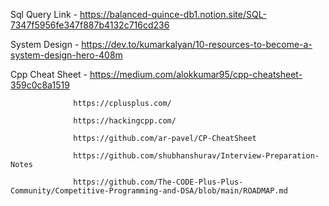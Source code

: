 Sql Query Link - https://balanced-quince-db1.notion.site/SQL-7347f5956fe347f887b4132c716cd236

System Design  - https://dev.to/kumarkalyan/10-resources-to-become-a-system-design-hero-408m

Cpp Cheat Sheet - https://medium.com/alokkumar95/cpp-cheatsheet-359c0c8a1519

                  https://cplusplus.com/

                  https://hackingcpp.com/

                  https://github.com/ar-pavel/CP-CheatSheet

                  https://github.com/shubhanshurav/Interview-Preparation-Notes

                  https://github.com/The-CODE-Plus-Plus-Community/Competitive-Programming-and-DSA/blob/main/ROADMAP.md
